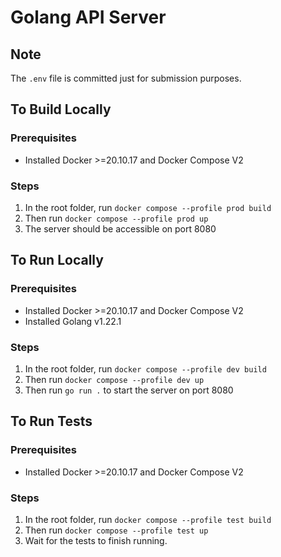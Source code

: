 # Golang API Server

## Note

The `.env` file is committed just for submission purposes.

## To Build Locally

### Prerequisites

- Installed Docker >=20.10.17 and Docker Compose V2

### Steps

1. In the root folder, run `docker compose --profile prod build`
2. Then run `docker compose --profile prod up`
3. The server should be accessible on port 8080

## To Run Locally

### Prerequisites

- Installed Docker >=20.10.17 and Docker Compose V2
- Installed Golang v1.22.1

### Steps

1. In the root folder, run `docker compose --profile dev build`
2. Then run `docker compose --profile dev up`
3. Then run `go run .` to start the server on port 8080

## To Run Tests

### Prerequisites

- Installed Docker >=20.10.17 and Docker Compose V2

### Steps

1. In the root folder, run `docker compose --profile test build`
2. Then run `docker compose --profile test up`
3. Wait for the tests to finish running.
